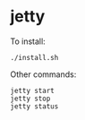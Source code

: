 # jetty

To install:

```
./install.sh
```

Other commands:

```
jetty start
jetty stop
jetty status
```
